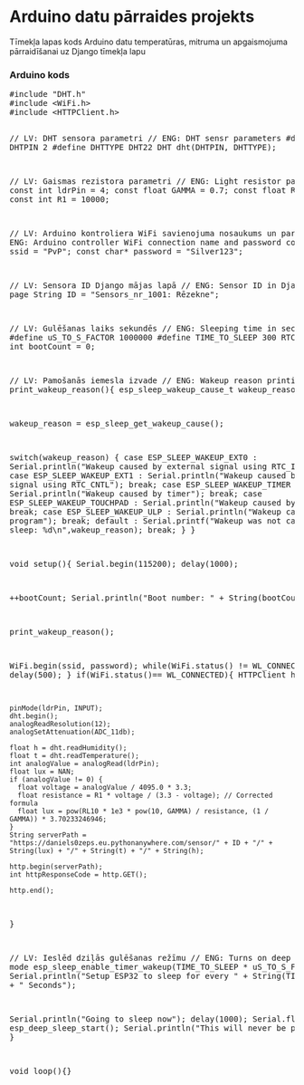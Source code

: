 <h1>Arduino datu pārraides projekts</h1>

<p>Tīmekļa lapas kods Arduino datu temperatūras, mitruma un apgaismojuma pārraidīšanai uz Django tīmekļa lapu</p>

<h3>Arduino kods</h3>

<p><pre>#include "DHT.h"
#include <<!-- Tag stopper -->WiFi.h>
#include <<!-- Tag stopper -->HTTPClient.h>

// LV: DHT sensora parametri
// ENG: DHT sensr parameters
#define DHTPIN 2
#define DHTTYPE DHT22
DHT dht(DHTPIN, DHTTYPE);

// LV: Gaismas rezistora parametri
// ENG: Light resistor parameters
const int ldrPin = 4;
const float GAMMA = 0.7;
const float RL10 = 20;
const int R1 = 10000;

// LV: Arduino kontroliera WiFi savienojuma nosaukums un parole
// ENG: Arduino controller WiFi connection name and password
const char* ssid = "PvP";
const char* password = "Silver123";

// LV: Sensora ID Django mājas lapā
// ENG: Sensor ID in Django web page
String ID = "Sensors_nr_1001: Rēzekne";

// LV: Gulēšanas laiks sekundēs
// ENG: Sleeping time in seconds
#define uS_TO_S_FACTOR 1000000
#define TIME_TO_SLEEP  300
RTC_DATA_ATTR int bootCount = 0;

// LV: Pamošanās iemesla izvade
// ENG: Wakeup reason printing
void print_wakeup_reason(){
  esp_sleep_wakeup_cause_t wakeup_reason;

  wakeup_reason = esp_sleep_get_wakeup_cause();

  switch(wakeup_reason)
  {
    case ESP_SLEEP_WAKEUP_EXT0 : Serial.println("Wakeup caused by external signal using RTC_IO"); break;
    case ESP_SLEEP_WAKEUP_EXT1 : Serial.println("Wakeup caused by external signal using RTC_CNTL"); break;
    case ESP_SLEEP_WAKEUP_TIMER : Serial.println("Wakeup caused by timer"); break;
    case ESP_SLEEP_WAKEUP_TOUCHPAD : Serial.println("Wakeup caused by touchpad"); break;
    case ESP_SLEEP_WAKEUP_ULP : Serial.println("Wakeup caused by ULP program"); break;
    default : Serial.printf("Wakeup was not caused by deep sleep: %d\n",wakeup_reason); break;
  }
}

void setup(){
  Serial.begin(115200);
  delay(1000);

  ++bootCount;
  Serial.println("Boot number: " + String(bootCount));

  print_wakeup_reason();

  WiFi.begin(ssid, password);
  while(WiFi.status() != WL_CONNECTED) {
    delay(500);
  }
  if(WiFi.status()== WL_CONNECTED){
    HTTPClient http;

    pinMode(ldrPin, INPUT);
    dht.begin();
    analogReadResolution(12);  
    analogSetAttenuation(ADC_11db);

    float h = dht.readHumidity();
    float t = dht.readTemperature();
    int analogValue = analogRead(ldrPin);
    float lux = NAN;
    if (analogValue != 0) {
      float voltage = analogValue / 4095.0 * 3.3;
      float resistance = R1 * voltage / (3.3 - voltage); // Corrected formula
      float lux = pow(RL10 * 1e3 * pow(10, GAMMA) / resistance, (1 / GAMMA)) * 3.70233246946;
    }
    String serverPath = "https://daniels0zeps.eu.pythonanywhere.com/sensor/" + ID + "/" + String(lux) + "/" + String(t) + "/" + String(h);

    http.begin(serverPath);
    int httpResponseCode = http.GET();
    
    http.end();
  }

  // LV: Ieslēd dziļās gulēšanas režīmu
  // ENG: Turns on deep sleep mode
  esp_sleep_enable_timer_wakeup(TIME_TO_SLEEP * uS_TO_S_FACTOR);
  Serial.println("Setup ESP32 to sleep for every " + String(TIME_TO_SLEEP) +
  " Seconds");

  Serial.println("Going to sleep now");
  delay(1000);
  Serial.flush(); 
  esp_deep_sleep_start();
  Serial.println("This will never be printed");
}

void loop(){}</pre><p>